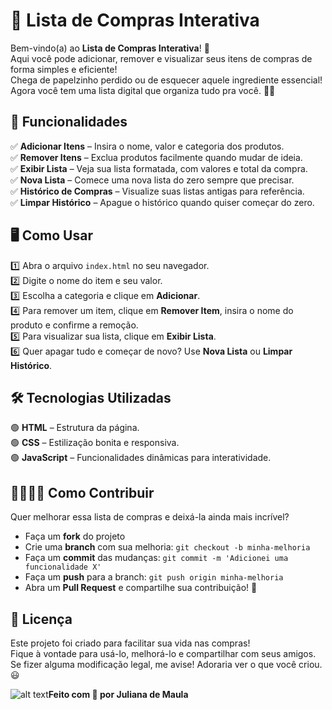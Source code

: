 # 🛒 Lista de Compras Interativa

Bem-vindo(a) ao **Lista de Compras Interativa**! 🎉  
Aqui você pode adicionar, remover e visualizar seus itens de compras de forma simples e eficiente!  
Chega de papelzinho perdido ou de esquecer aquele ingrediente essencial! Agora você tem uma lista digital que organiza tudo pra você. 📝✨  

## 🚀 Funcionalidades

✅ **Adicionar Itens** – Insira o nome, valor e categoria dos produtos.  
✅ **Remover Itens** – Exclua produtos facilmente quando mudar de ideia.  
✅ **Exibir Lista** – Veja sua lista formatada, com valores e total da compra.  
✅ **Nova Lista** – Comece uma nova lista do zero sempre que precisar.  
✅ **Histórico de Compras** – Visualize suas listas antigas para referência.  
✅ **Limpar Histórico** – Apague o histórico quando quiser começar do zero.  

## 🖥️ Como Usar

1️⃣ Abra o arquivo `index.html` no seu navegador.  
2️⃣ Digite o nome do item e seu valor.  
3️⃣ Escolha a categoria e clique em **Adicionar**.  
4️⃣ Para remover um item, clique em **Remover Item**, insira o nome do produto e confirme a remoção.  
5️⃣ Para visualizar sua lista, clique em **Exibir Lista**.  
6️⃣ Quer apagar tudo e começar de novo? Use **Nova Lista** ou **Limpar Histórico**.  

## 🛠️ Tecnologias Utilizadas

🟢 **HTML** – Estrutura da página.  
🟢 **CSS** – Estilização bonita e responsiva.  
🟢 **JavaScript** – Funcionalidades dinâmicas para interatividade.  

## 🫱🏽‍🫲🏽 Como Contribuir

Quer melhorar essa lista de compras e deixá-la ainda mais incrível?  
- Faça um **fork** do projeto  
- Crie uma **branch** com sua melhoria: `git checkout -b minha-melhoria`  
- Faça um **commit** das mudanças: `git commit -m 'Adicionei uma funcionalidade X'`  
- Faça um **push** para a branch: `git push origin minha-melhoria`  
- Abra um **Pull Request** e compartilhe sua contribuição! 🚀  

## 📜 Licença

Este projeto foi criado para facilitar sua vida nas compras!  
Fique à vontade para usá-lo, melhorá-lo e compartilhar com seus amigos.  
Se fizer alguma modificação legal, me avise! Adoraria ver o que você criou. 😃  

 ![alt text](icons8-mulher-tecnóloga-48.png)**Feito com 💙 por Juliana de Maula**  

